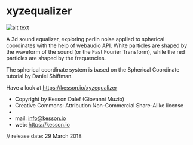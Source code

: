 # xyzequalizer

![alt text](https://raw.githubusercontent.com/KessonDalef/xyzequalizer/master/screenshot/xyzequalizer.gif)

A 3d sound equalizer, exploring perlin noise applied to spherical coordinates with the help of webaudio API. White particles are shaped by the waveform of the sound (or the Fast Fourier Transform), while the red particles are shaped by the frequencies.

The spherical coordinate system is based on the Spherical Coordinate tutorial by Daniel Shiffman.

Have a look at https://kesson.io/xyzequalizer

* Copyright by Kesson Dalef (Giovanni Muzio)
* Creative Commons: Attribution Non-Commercial Share-Alike license
*
* mail: info@kesson.io
* web: https://kesson.io

// release date: 29 March 2018
